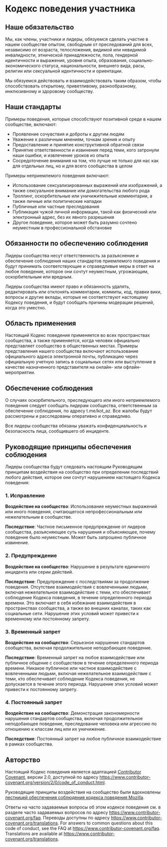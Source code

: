 # Кодекс поведения участника

## Наше обязательство

Мы, как члены, участники и лидеры, обязуемся сделать участие в нашем сообществе
опытом, свободным от преследований для всех, независимо от возраста, телосложения,
видимой или невидимой инвалидности, этнической принадлежности, пола, гендерной
идентичности и выражения, уровня опыта, образования, социально-экономического статуса,
национальности, внешнего вида, расы, религии или сексуальной идентичности
и ориентации.

Мы обязуемся действовать и взаимодействовать таким образом, чтобы способствовать открытому,
приветливому, разнообразному, инклюзивному и здоровому сообществу.

## Наши стандарты

Примеры поведения, которые способствуют позитивной среде в нашем
сообществе, включают:

* Проявление сочувствия и доброты к другим людям
* Уважение к различным мнениям, точкам зрения и опыту
* Предоставление и принятие конструктивной обратной связи
* Принятие ответственности и извинения перед теми, кого затронули наши ошибки,
  и извлечение уроков из опыта
* Сосредоточение внимания на том, что лучше не только для нас как для отдельных лиц,
  но и для всего сообщества в целом

Примеры неприемлемого поведения включают:

* Использование сексуализированных выражений или изображений, а также сексуальное внимание
  или домогательства любого рода
* Троллинг, оскорбительные или уничижительные комментарии, а также личные или политические нападки
* Публичные или частные преследования
* Публикация чужой личной информации, такой как физический или электронный
  адрес, без их явного разрешения
* Другое поведение, которое может быть разумно сочтено неуместным в
  профессиональной обстановке

## Обязанности по обеспечению соблюдения

Лидеры сообщества несут ответственность за разъяснение и обеспечение соблюдения наших стандартов
приемлемого поведения и будут принимать соответствующие и справедливые меры
в ответ на любое поведение, которое они сочтут неуместным, угрожающим, оскорбительным
или вредным.

Лидеры сообщества имеют право и обязанность удалять, редактировать или отклонять
комментарии, коммиты, код, правки вики, вопросы и другие вклады, которые
не соответствуют настоящему Кодексу поведения, и будут сообщать причины модерации
решений, когда это уместно.

## Область применения

Настоящий Кодекс поведения применяется во всех пространствах сообщества, а также применяется,
когда человек официально представляет сообщество в общественных местах.
Примеры представления нашего сообщества включают использование официального адреса электронной почты,
публикацию через официальную учетную запись в социальных сетях или выступление в качестве назначенного
представителя на онлайн- или офлайн-мероприятии.

## Обеспечение соблюдения

О случаях оскорбительного, преследующего или иного неприемлемого поведения следует сообщать
лидерам сообщества, ответственным за обеспечение соблюдения, по адресу
t.me/kot_az.
Все жалобы будут рассмотрены и расследованы оперативно и справедливо.

Все лидеры сообщества обязаны уважать конфиденциальность и безопасность
лица, сообщившего об инциденте.

## Руководящие принципы обеспечения соблюдения

Лидеры сообщества будут следовать настоящим Руководящим принципам воздействия на сообщество при определении
последствий любого действия, которое они сочтут нарушением настоящего Кодекса поведения:

### 1. Исправление

**Воздействие на сообщество**: Использование неуместных выражений или иного поведения, считающегося
непрофессиональным или нежелательным в сообществе.

**Последствие**: Частное письменное предупреждение от лидеров сообщества, разъясняющее
суть нарушения и объясняющее, почему поведение было неуместным. Может быть запрошено публичное извинение.

### 2. Предупреждение

**Воздействие на сообщество**: Нарушение в результате единичного инцидента или серии действий.

**Последствие**: Предупреждение с последствиями за продолжение поведения. Отсутствие
взаимодействия с вовлеченными людьми, включая нежелательное взаимодействие с
теми, кто обеспечивает соблюдение Кодекса поведения, в течение определенного периода времени.
Это включает в себя избежание взаимодействия в пространствах сообщества, а также во внешних каналах,
таких как социальные сети. Нарушение этих условий может привести к временному или
постоянному запрету.

### 3. Временный запрет

**Воздействие на сообщество**: Серьезное нарушение стандартов сообщества, включая
продолжительное неподобающее поведение.

**Последствие**: Временный запрет на любое взаимодействие или публичное
общение с сообществом в течение определенного периода времени. Никакое публичное или
частное взаимодействие с вовлеченными людьми, включая нежелательное взаимодействие с
теми, кто обеспечивает соблюдение Кодекса поведения, не допускается в течение этого периода.
Нарушение этих условий может привести к постоянному запрету.

### 4. Постоянный запрет

**Воздействие на сообщество**: Демонстрация закономерности нарушения стандартов сообщества, включая
продолжительное неподобающее поведение, преследование человека или агрессию
по отношению к классам лиц или их уничижение.

**Последствие**: Постоянный запрет на любое публичное взаимодействие в рамках
сообщества.

## Авторство

Настоящий Кодекс поведения является адаптацией [Contributor Covenant][homepage],
версии 2.0, доступной по адресу
<https://www.contributor-covenant.org/version/2/0/code_of_conduct.html>.

Руководящие принципы воздействия на сообщество были вдохновлены [лестницей обеспечения соблюдения кодекса поведения Mozilla](https://github.com/mozilla/diversity).

[homepage]: https://www.contributor-covenant.org

Ответы на часто задаваемые вопросы об этом кодексе поведения см. в разделе часто задаваемых вопросов по адресу
<https://www.contributor-covenant.org/faq>. Переводы доступны по адресу
<https://www.contributor-covenant.org/translations>.
For answers to common questions about this code of conduct, see the FAQ at
<https://www.contributor-covenant.org/faq>. Translations are available at
<https://www.contributor-covenant.org/translations>.
